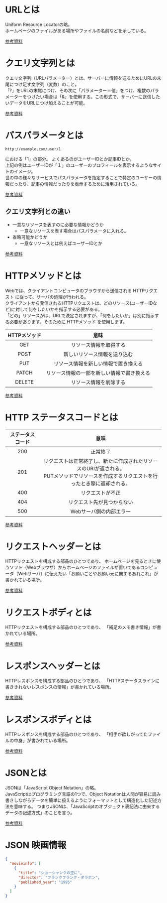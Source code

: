 # URLとは

Uniform Resource Locatorの略。
<br>ホームページのファイルがある場所やファイルの名前などを示している。

[参考資料](https://wa3.i-3-i.info/word214.html)

# クエリ文字列とは

クエリ文字列（URLパラメーター）とは、サーバーに情報を送るためにURLの末尾につけ足す文字列（変数）のこと。<br>
「?」をURLの末尾につけ、その次に「パラメーター＝値」をつけ、複数のパラメーターをつけたい場合は「&」を使用する。この形式で、サーバーに送信したいデータをURLにつけ加えることが可能。

[参考資料](https://online.dhw.co.jp/kuritama/query-string/#:~:text=%E3%82%AF%E3%82%A8%E3%83%AA%E6%96%87%E5%AD%97%E5%88%97%EF%BC%88URL%E3%83%91%E3%83%A9%E3%83%A1%E3%83%BC%E3%82%BF%E3%83%BC%EF%BC%89%E3%81%A8%E3%81%AF%E3%80%81%E3%82%B5%E3%83%BC%E3%83%90%E3%83%BC%E3%81%AB,%E3%81%A4%E3%81%91%E5%8A%A0%E3%81%88%E3%82%8B%E3%81%93%E3%81%A8%E3%81%8C%E5%8F%AF%E8%83%BD%E3%81%A7%E3%81%99%E3%80%82)

# パスパラメータとは

```
http://example.com/user/1
```

における「1」の部分。
よくあるのがユーザーIDとか記事IDとか。
<br>上記の例はユーザーIDが「１」のユーザーのプロフィールを表示するようなサイトのイメージ。
<br>世の中の様々なサービスでパスパラメータを指定することで特定のユーザーの情報だったり、記事の情報だったりを表示するために活用されている。

[参考資料](https://zenn.dev/fujishiro/scraps/3a060b10b17a93)

## クエリ文字列との違い

- 一意なリソースを表すのに必要な情報かどうか
    - 一意なリソースを表す場合はパスパラメータに入れる。
- 省略可能かどうか
    - 一意なリソースとは例えばユーザーIDとか

[参考資料](https://qiita.com/Marusoccer/items/7ccc7c959ccb5efc080f)

# HTTPメソッドとは

Webでは、クライアントコンピュータのブラウザから送信される HTTPリクエスト に従って、サーバの処理が行われる。
<br>クライアントから発信されるHTTPリクエストは、どのリソース(ユーザーIDなど)に対して何をしたいかを指示する必要がある。
<br>「どの」リソースかは、URLで決定されますが、「何をしたいか」は別に指示する必要があります。そのために HTTPメソッド を使用します。

| HTTPメソッド |          意味           |
|:--------:|:---------------------:|
|   GET    |      リソース情報を取得する      |
|   POST   |    新しいリソース情報を送り込む     |
|   PUT    |  リソース情報を新しい情報で置き換える   |
|  PATCH   | リソース情報の一部を新しい情報で書き換える |
|  DELETE  |      リソース情報を削除する      |

[参考資料](https://notepm.jp/help/markdown-table)

# HTTP ステータスコードとは

| ステータスコード |                                     意味                                     |
|:--------:|:--------------------------------------------------------------------------:|
|   200    |                                    正常終了                                    |
|   201    | リクエストは正常終了し、新たに作成されたリソースのURIが返される。<br>PUTメソッドでリソースを作成するリクエストを行ったとき際に返却される。 |
|   400    |                                  リクエストが不正                                  |
|   404    |                               リクエスト先が見つからない                                |
|   500    |                               Webサーバ側の内部エラー                                |

[参考資料](https://medium-company.com/http%E3%82%B9%E3%83%86%E3%83%BC%E3%82%BF%E3%82%B9%E3%82%B3%E3%83%BC%E3%83%89/)

# リクエストヘッダーとは

HTTPリクエストを構成する部品のひとつであり、
ホームページを見るときに使うソフト（Webブラウザ）からホームページのファイルが置いてあるコンピュータ（Webサーバ）に伝えたい「お願いごとやお願い元に関するあれこれ」が書かれている場所。

[参考資料](https://wa3.i-3-i.info/word1844.html)

# リクエストボディとは

HTTPリクエストを構成する部品のひとつであり、
「補足のメモ書き情報」が書かれている場所。

[参考資料](https://wa3.i-3-i.info/word1845.html)

# レスポンスヘッダーとは

HTTPレスポンスを構成する部品のひとつであり、
「HTTPステータスラインに書ききれないレスポンスの情報」が書かれている場所。

[参考資料](https://wa3.i-3-i.info/word1847.html)

# レスポンスボディとは

HTTPレスポンスを構成する部品のひとつであり、
「相手が欲しがってたファイルの中身」が書かれている場所。

[参考資料](https://wa3.i-3-i.info/word1848.html)

# JSONとは

JSONは「JavaScript Object Notation」の略。
<br>JavaScriptはプログラミング言語の1つで、Object Notationは人間が容易に読み書きしながらデータを簡単に扱えるようにフォーマットとして構造化した記述方法を意味する。
つまりJSONは、「JavaScriptのオブジェクト表記法に由来するデータの記述方式」のことを言う。

[参考資料](https://cloudapi.kddi-web.com/magazine/json-javascript-object-notation)

# JSON 映画情報

```JSON
{
  "movieinfo": [
    {
      "title": "ショーシャンクの空に",
      "director": "フランクフランク・ダラボン",
      "published_year": "1995"
    }
  ]
}
```

